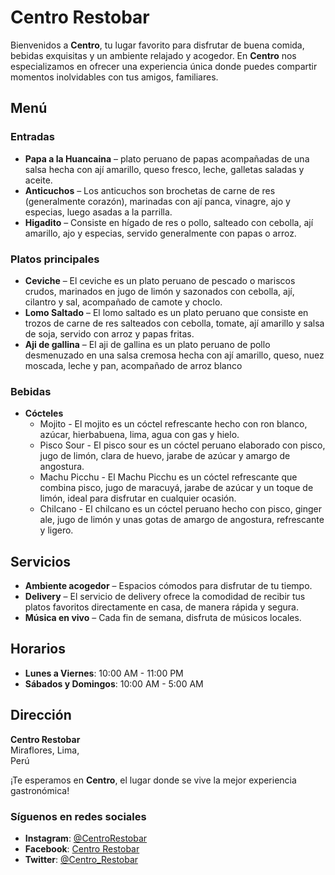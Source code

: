 # Centro Restobar

Bienvenidos a **Centro**, tu lugar favorito para disfrutar de buena comida, bebidas exquisitas y un ambiente relajado y acogedor. En **Centro** nos especializamos en ofrecer una experiencia única donde puedes compartir momentos inolvidables con tus amigos, familiares.

## Menú

### Entradas
- **Papa a la Huancaina** –  plato peruano de papas acompañadas de una salsa hecha con ají amarillo, queso fresco, leche, galletas saladas y aceite.  
- **Anticuchos** – Los anticuchos son brochetas de carne de res (generalmente corazón), marinadas con ají panca, vinagre, ajo y especias, luego asadas a la parrilla.
- **Higadito** – Consiste en hígado de res o pollo, salteado con cebolla, ají amarillo, ajo y especias, servido generalmente con papas o arroz.


### Platos principales
- **Ceviche** – El ceviche es un plato peruano de pescado o mariscos crudos, marinados en jugo de limón y sazonados con cebolla, ají, cilantro y sal, acompañado de camote y choclo.
- **Lomo Saltado** – El lomo saltado es un plato peruano que consiste en trozos de carne de res salteados con cebolla, tomate, ají amarillo y salsa de soja, servido con arroz y papas fritas.
- **Aji de gallina** – El aji de gallina es un plato peruano de pollo desmenuzado en una salsa cremosa hecha con ají amarillo, queso, nuez moscada, leche y pan, acompañado de arroz blanco

### Bebidas
- **Cócteles**
  - Mojito - El mojito es un cóctel refrescante hecho con ron blanco, azúcar, hierbabuena, lima, agua con gas y hielo.
  - Pisco Sour - El pisco sour es un cóctel peruano elaborado con pisco, jugo de limón, clara de huevo, jarabe de azúcar y amargo de angostura.
  - Machu Picchu - El Machu Picchu es un cóctel refrescante que combina pisco, jugo de maracuyá, jarabe de azúcar y un toque de limón, ideal para disfrutar en cualquier ocasión.
  - Chilcano - El chilcano es un cóctel peruano hecho con pisco, ginger ale, jugo de limón y unas gotas de amargo de angostura, refrescante y ligero.

## Servicios
- **Ambiente acogedor** – Espacios cómodos para disfrutar de tu tiempo.
- **Delivery** – El servicio de delivery ofrece la comodidad de recibir tus platos favoritos directamente en casa, de manera rápida y segura.
- **Música en vivo** – Cada fin de semana, disfruta de músicos locales.

## Horarios
- **Lunes a Viernes**: 10:00 AM - 11:00 PM
- **Sábados y Domingos**: 10:00 AM - 5:00 AM

## Dirección
**Centro Restobar**  
Miraflores, Lima,    
Perú

¡Te esperamos en **Centro**, el lugar donde se vive la mejor experiencia gastronómica!

### Síguenos en redes sociales
- **Instagram**: [@CentroRestobar](https://instagram.com/CentroRestobar)
- **Facebook**: [Centro Restobar](https://facebook.com/CentroRestobar)
- **Twitter**: [@Centro_Restobar](https://twitter.com/Centro_Restobar)
